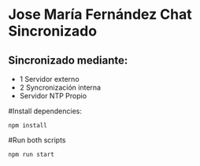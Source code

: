 # Jose María Fernández Chat Sincronizado
## Sincronizado mediante:
- 1 Servidor externo 
- 2 Syncronización interna
- Servidor NTP Propio


#Install dependencies:
````
npm install
````
#Run both scripts
````
npm run start
````
